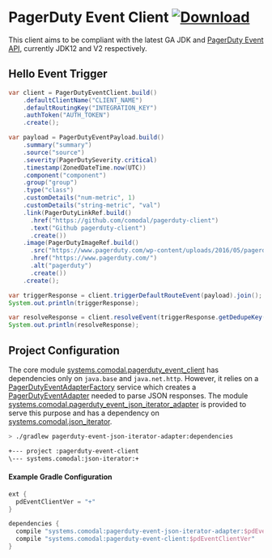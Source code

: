# PagerDuty Event Client [![Download](https://api.bintray.com/packages/comodal/libraries/pagerduty-event-client/images/download.svg)](https://bintray.com/comodal/libraries/pagerduty-event-client/_latestVersion)

This client aims to be compliant with the latest GA JDK and [PagerDuty Event API](https://v2.developer.pagerduty.com/docs/events-api-v2), currently JDK12 and V2 respectively.

## Hello Event Trigger

```java
var client = PagerDutyEventClient.build()
    .defaultClientName("CLIENT_NAME")
    .defaultRoutingKey("INTEGRATION_KEY")
    .authToken("AUTH_TOKEN")
    .create();

var payload = PagerDutyEventPayload.build()
    .summary("summary")
    .source("source")
    .severity(PagerDutySeverity.critical)
    .timestamp(ZonedDateTime.now(UTC))
    .component("component")
    .group("group")
    .type("class")
    .customDetails("num-metric", 1)
    .customDetails("string-metric", "val")
    .link(PagerDutyLinkRef.build()
      .href("https://github.com/comodal/pagerduty-client")
      .text("Github pagerduty-client")
      .create())
    .image(PagerDutyImageRef.build()
      .src("https://www.pagerduty.com/wp-content/uploads/2016/05/pagerduty-logo-green.png")
      .href("https://www.pagerduty.com/")
      .alt("pagerduty")
      .create())
    .create();

var triggerResponse = client.triggerDefaultRouteEvent(payload).join();
System.out.println(triggerResponse);

var resolveResponse = client.resolveEvent(triggerResponse.getDedupeKey()).join();
System.out.println(resolveResponse);
```

## Project Configuration 

The core module [systems.comodal.pagerduty_event_client](systems.comodal.pagerduty_event_client/src/main/java/module-info.java) has dependencies only on `java.base` and `java.net.http`.  However, it relies on a [PagerDutyEventAdapterFactory](systems.comodal.pagerduty_event_client/src/main/java/systems/comodal/pagerduty/event/data/adapters/PagerDutyEventAdapterFactory.java) service which creates a [PagerDutyEventAdapter](systems.comodal.pagerduty_event_client/src/main/java/systems/comodal/pagerduty/event/data/adapters/PagerDutyEventAdapter.java) needed to parse JSON responses.  The module [systems.comodal.pagerduty_event_json_iterator_adapter](systems.comodal.pagerduty_event_json_iterator_adapter/src/main/java/module-info.java) is provided to serve this purpose and has a dependency on [systems.comodal.json_iterator](https://github.com/comodal/json-iterator).

```bash
> ./gradlew pagerduty-event-json-iterator-adapter:dependencies

+--- project :pagerduty-event-client
\--- systems.comodal:json-iterator:+
```

#### Example Gradle Configuration

```groovy
ext {
  pdEventClientVer = "+"
}

dependencies {
  compile "systems.comodal:pagerduty-event-json-iterator-adapter:$pdEventClientVer"
  compile "systems.comodal:pagerduty-event-client:$pdEventClientVer"
}
```